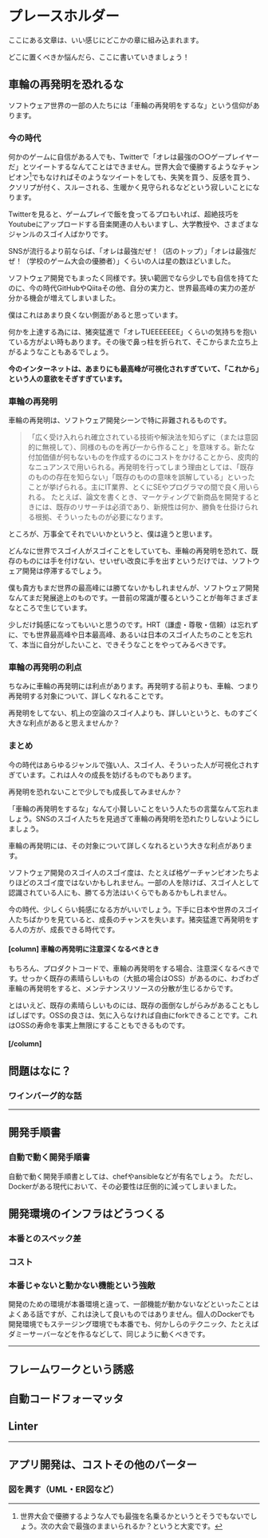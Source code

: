 # プレースホルダー

ここにある文章は、いい感じにどこかの章に組み込まれます。

どこに置くべきか悩んだら、ここに書いていきましょう！

## 車輪の再発明を恐れるな

ソフトウェア世界の一部の人たちには「車輪の再発明をするな」という信仰があります。

### 今の時代

何かのゲームに自信がある人でも、Twitterで「オレは最強の○○ゲープレイヤーだ」とツイートするなんてことはできません。世界大会で優勝するようなチャンピオン[^world-champion]でもなければそのようなツイートをしても、失笑を買う、反感を買う、クソリプが付く、スルーされる、生暖かく見守られるなどという寂しいことになります。

[^world-champion]: 世界大会で優勝するような人でも最強を名乗るかというとそうでもないでしょう。次の大会で最強のままいられるか？というと大変です。

Twitterを見ると、ゲームプレイで飯を食ってるプロもいれば、超絶技巧をYoutubeにアップロードする音楽関連の人もいますし、大学教授や、さまざまなジャンルのスゴイ人ばかりです。

SNSが流行るより前ならば、「オレは最強だぜ！（店のトップ）」「オレは最強だぜ！（学校のゲーム大会の優勝者）」くらいの人は星の数ほどいました。

ソフトウェア開発でもまったく同様です。狭い範囲でなら少しでも自信を持てたのに、今の時代GitHubやQiitaその他、自分の実力と、世界最高峰の実力の差が分かる機会が増えてしまいました。

僕はこれはあまり良くない側面があると思っています。

何かを上達する為には、猪突猛進で「オレTUEEEEEEE」くらいの気持ちを抱いている方がよい時もあります。その後で鼻っ柱を折られて、そこからまた立ち上がるようなこともあるでしょう。

**今のインターネットは、あまりにも最高峰が可視化されすぎていて、「これから」という人の意欲をそぎすぎています。**

### 車輪の再発明

車輪の再発明は、ソフトウェア開発シーンで特に非難されるものです。

> 「広く受け入れられ確立されている技術や解決法を知らずに（または意図的に無視して）、同様のものを再び一から作ること」を意味する。新たな付加価値が何もないものを作成するのにコストをかけることから、皮肉的なニュアンスで用いられる。再発明を行ってしまう理由としては、「既存のものの存在を知らない」「既存のものの意味を誤解している」といったことが挙げられる。主にIT業界、とくにSEやプログラマの間で良く用いられる。
> たとえば、論文を書くとき、マーケティングで新商品を開発するときには、既存のリサーチは必須であり、新規性は何か、勝負を仕掛けられる根拠、そういったものが必要になります。

ところが、万事全てそれでいいかというと、僕は違うと思います。

どんなに世界でスゴイ人がスゴイことをしていても、車輪の再発明を恐れて、既存のものには手を付けない、せいぜい改良に手を出すというだけでは、ソフトウェア開発は停滞するでしょう。

僕も貴方もまだ世界の最高峰には勝てないかもしれませんが、ソフトウェア開発なんてまだ発展途上のものです。一昔前の常識が覆るということが毎年さまざまなところで生じています。

少しだけ鈍感になってもいいと思うのです。HRT（謙虚・尊敬・信頼）は忘れずに、でも世界最高峰や日本最高峰、あるいは日本のスゴイ人たちのことを忘れて、本当に自分がしたいこと、できそうなことをやってみるべきです。

### 車輪の再発明の利点

ちなみに車輪の再発明には利点があります。再発明する前よりも、車輪、つまり再発明する対象について、詳しくなれることです。

再発明をしてない、机上の空論のスゴイ人よりも、詳しいというと、ものすごく大きな利点があると思えませんか？

### まとめ

今の時代はあらゆるジャンルで強い人、スゴイ人、そういった人が可視化されすぎています。これは人々の成長を妨げるものでもあります。

再発明を恐れないことで少しでも成長してみませんか？

「車輪の再発明をするな」なんて小賢しいことをいう人たちの言葉なんて忘れましょう。SNSのスゴイ人たちを見過ぎて車輪の再発明を恐れたりしないようにしましょう。

車輪の再発明には、その対象について詳しくなれるという大きな利点があります。

ソフトウェア開発のスゴイ人のスゴイ度は、たとえば格ゲーチャンピオンたちよりほどのスゴイ度ではないかもしれません。一部の人を除けば、スゴイ人として認識されている人にも、勝てる方法はいくらでもあるかもしれません。

今の時代、少しくらい鈍感になる方がいいでしょう。下手に日本や世界のスゴイ人たちばかりを見ていると、成長のチャンスを失います。猪突猛進で再発明をする人の方が、成長できる時代です。

#### [column] 車輪の再発明に注意深くなるべきとき

もちろん、プロダクトコードで、車輪の再発明をする場合、注意深くなるべきです。せっかく既存の素晴らしいもの（大抵の場合はOSS）があるのに、わざわざ車輪の再発明をすると、メンテナンスリソースの分散が生じるからです。

とはいえど、既存の素晴らしいものには、既存の面倒なしがらみがあることもしばしばです。OSSの良さは、気に入らなければ自由にforkできることです。これはOSSの寿命を事実上無限にすることもできるものです。

#### [/column]

## 問題はなに？


### ワインバーグ的な話



----
## 開発手順書
### 自動で動く開発手順書

自動で動く開発手順書としては、chefやansibleなどが有名でしょう。
ただし、Dockerがある現代において、その必要性は圧倒的に減ってしまいました。

## 開発環境のインフラはどうつくる
### 本番とのスペック差
### コスト
### 本番じゃないと動かない機能という強敵

開発のための環境が本番環境と違って、一部機能が動かないなどといったことはよくある話ですが、これは決して良いものではありません。個人のDockerでも開発環境でもステージング環境でも本番でも、何かしらのテクニック、たとえばダミーサーバーなどを作るなどして、同じように動くべきです。

----

## フレームワークという誘惑
## 自動コードフォーマッタ
## Linter

----

## アプリ開発は、コストその他のバーター

<!--
  これは別の章に分けた方がいいかも？
-->

### 図を興す（UML・ER図など）
